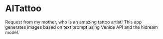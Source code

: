 # AITattoo
Request from my mother, who is an amazing tattoo artist! This app generates images based on text prompt using Venice API and the hidream model.
